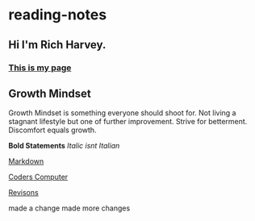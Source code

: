 # reading-notes
## Hi I'm Rich Harvey.
### [This is my page](https://richharvey-germo.github.io/reading-notes/)

## Growth Mindset
Growth Mindset is something everyone should shoot for. 
Not living a stagnant lifestyle but one of further improvement.
Strive for betterment.
Discomfort equals growth.

**Bold Statements**
*Italic isnt Italian*

[Markdown](markdown.md)

[Coders Computer](coders-computer.md)

[Revisons](revisons.md)


made a change
made more changes